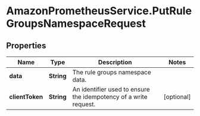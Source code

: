 # AmazonPrometheusService.PutRuleGroupsNamespaceRequest

## Properties

Name | Type | Description | Notes
------------ | ------------- | ------------- | -------------
**data** | **String** | The rule groups namespace data. | 
**clientToken** | **String** | An identifier used to ensure the idempotency of a write request. | [optional] 


